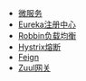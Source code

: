- <a href="微服务.md">微服务</a>
- <a href="Eureka注册中心.md">Eureka注册中心</a>
- <a href="Robbin负载均衡.md">Robbin负载均衡</a>
- <a href="Hystrix熔断.md">Hystrix熔断</a>
- <a href="Feign.md">Feign</a>
- <a href="Zuul网关.md">Zuul网关</a>
